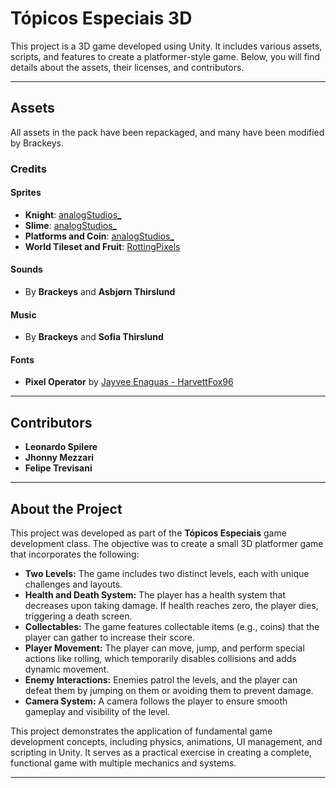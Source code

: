 # Tópicos Especiais 3D

This project is a 3D game developed using Unity. It includes various assets, scripts, and features to create a platformer-style game. Below, you will find details about the assets, their licenses, and contributors.

---

## **Assets**

All assets in the pack have been repackaged, and many have been modified by Brackeys.

### **Credits**

#### **Sprites**
- **Knight**: [analogStudios_](https://analogstudios.itch.io/camelot)
- **Slime**: [analogStudios_](https://analogstudios.itch.io/dungeonsprites)
- **Platforms and Coin**: [analogStudios_](https://analogstudios.itch.io/four-seasons-platformer-sprites)
- **World Tileset and Fruit**: [RottingPixels](https://rottingpixels.itch.io/four-seasons-platformer-tileset-16x16free)

#### **Sounds**
- By **Brackeys** and **Asbjørn Thirslund**

#### **Music**
- By **Brackeys** and **Sofia Thirslund**

#### **Fonts**
- **Pixel Operator** by [Jayvee Enaguas - HarvettFox96](https://www.dafont.com/pixel-operator.font?l[]=10&l[]=1)

---

## **Contributors**

- **Leonardo Spilere**
- **Jhonny Mezzari**
- **Felipe Trevisani**

---

## **About the Project**

This project was developed as part of the **Tópicos Especiais** game development class. The objective was to create a small 3D platformer game that incorporates the following:

- **Two Levels:** The game includes two distinct levels, each with unique challenges and layouts.
- **Health and Death System:** The player has a health system that decreases upon taking damage. If health reaches zero, the player dies, triggering a death screen.
- **Collectables:** The game features collectable items (e.g., coins) that the player can gather to increase their score.
- **Player Movement:** The player can move, jump, and perform special actions like rolling, which temporarily disables collisions and adds dynamic movement.
- **Enemy Interactions:** Enemies patrol the levels, and the player can defeat them by jumping on them or avoiding them to prevent damage.
- **Camera System:** A camera follows the player to ensure smooth gameplay and visibility of the level.

This project demonstrates the application of fundamental game development concepts, including physics, animations, UI management, and scripting in Unity. It serves as a practical exercise in creating a complete, functional game with multiple mechanics and systems.

---